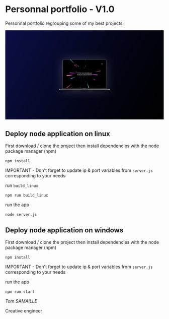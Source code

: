 # Personnal portfolio - V1.0

Personnal portfolio regrouping some of my best projects.

![Portfolio preview](./public/assets/img/portfolio_1.jpg)

## Deploy node application on linux
First download / clone the project then install dependencies with the node package manager (npm)
```
npm install
```

IMPORTANT - Don't forget to update ip & port variables from `server.js` corresponding to your needs

run `build_linux`
```
npm run build_linux
```

run the app
```
node server.js
```

## Deploy node application on windows
First download / clone the project then install dependencies with the node package manager (npm)
```
npm install
```

IMPORTANT - Don't forget to update ip & port variables from `server.js` corresponding to your needs

run the app
```
npm run start
```

*Tom SAMAILLE*

Creative engineer